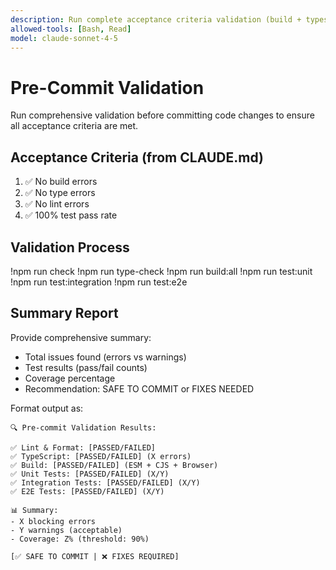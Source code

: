 ```yaml
---
description: Run complete acceptance criteria validation (build + types + lint + tests)
allowed-tools: [Bash, Read]
model: claude-sonnet-4-5
---
```


# Pre-Commit Validation

Run comprehensive validation before committing code changes to ensure all acceptance criteria are met.

## Acceptance Criteria (from CLAUDE.md)

1. ✅ No build errors
2. ✅ No type errors
3. ✅ No lint errors
4. ✅ 100% test pass rate

## Validation Process

!npm run check
!npm run type-check
!npm run build:all
!npm run test:unit
!npm run test:integration
!npm run test:e2e

## Summary Report

Provide comprehensive summary:
- Total issues found (errors vs warnings)
- Test results (pass/fail counts)
- Coverage percentage
- Recommendation: SAFE TO COMMIT or FIXES NEEDED

Format output as:
```
🔍 Pre-commit Validation Results:

✅ Lint & Format: [PASSED/FAILED]
✅ TypeScript: [PASSED/FAILED] (X errors)
✅ Build: [PASSED/FAILED] (ESM + CJS + Browser)
✅ Unit Tests: [PASSED/FAILED] (X/Y)
✅ Integration Tests: [PASSED/FAILED] (X/Y)
✅ E2E Tests: [PASSED/FAILED] (X/Y)

📊 Summary:
- X blocking errors
- Y warnings (acceptable)
- Coverage: Z% (threshold: 90%)

[✅ SAFE TO COMMIT | ❌ FIXES REQUIRED]
```

